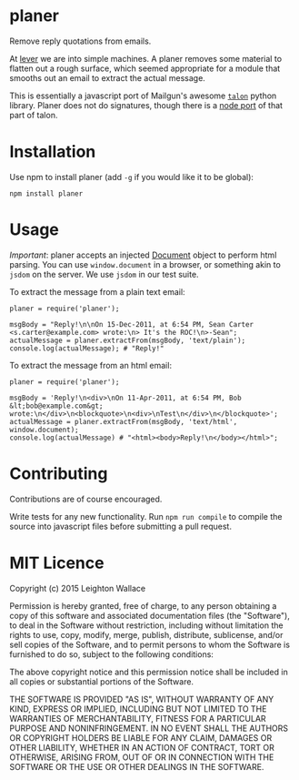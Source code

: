 # planer
Remove reply quotations from emails.

At [lever](https://github.com/lever) we are into simple machines. 
A planer removes some material to flatten out a rough surface, which seemed appropriate for a module that smooths out an email to extract the actual message.

This is essentially a javascript port of Mailgun's awesome [`talon`](https://github.com/mailgun/talon) python library.
Planer does not do signatures, though there is a [node port](https://github.com/lmtm/node-talon) of that part of talon.

# Installation
Use npm to install planer (add `-g` if you would like it to be global):

`npm install planer`

# Usage

_Important_: planer accepts an injected [Document](https://developer.mozilla.org/en-US/docs/Web/API/Document) object to perform html parsing.
You can use `window.document` in a browser, or something akin to `jsdom` on the server. 
We use `jsdom` in our test suite.

To extract the message from a plain text email:
```
planer = require('planer');

msgBody = "Reply!\n\nOn 15-Dec-2011, at 6:54 PM, Sean Carter <s.carter@example.com> wrote:\n> It's the ROC!\n>-Sean";
actualMessage = planer.extractFrom(msgBody, 'text/plain');
console.log(actualMessage); # "Reply!"
```

To extract the message from an html email:
```
planer = require('planer');

msgBody = 'Reply!\n<div>\nOn 11-Apr-2011, at 6:54 PM, Bob &lt;bob@example.com&gt; wrote:\n</div>\n<blockquote>\n<div>\nTest\n</div>\n</blockquote>';
actualMessage = planer.extractFrom(msgBody, 'text/html', window.document);
console.log(actualMessage) # "<html><body>Reply!\n</body></html>";
```

# Contributing

Contributions are of course encouraged.

Write tests for any new functionality.
Run `npm run compile` to compile the source into javascript files before submitting a pull request.


# MIT Licence

Copyright (c) 2015 Leighton Wallace

Permission is hereby granted, free of charge, to any person obtaining a copy
of this software and associated documentation files (the "Software"), to deal
in the Software without restriction, including without limitation the rights
to use, copy, modify, merge, publish, distribute, sublicense, and/or sell
copies of the Software, and to permit persons to whom the Software is
furnished to do so, subject to the following conditions:

The above copyright notice and this permission notice shall be included in all
copies or substantial portions of the Software.

THE SOFTWARE IS PROVIDED "AS IS", WITHOUT WARRANTY OF ANY KIND, EXPRESS OR
IMPLIED, INCLUDING BUT NOT LIMITED TO THE WARRANTIES OF MERCHANTABILITY,
FITNESS FOR A PARTICULAR PURPOSE AND NONINFRINGEMENT. IN NO EVENT SHALL THE
AUTHORS OR COPYRIGHT HOLDERS BE LIABLE FOR ANY CLAIM, DAMAGES OR OTHER
LIABILITY, WHETHER IN AN ACTION OF CONTRACT, TORT OR OTHERWISE, ARISING FROM,
OUT OF OR IN CONNECTION WITH THE SOFTWARE OR THE USE OR OTHER DEALINGS IN THE
SOFTWARE.
